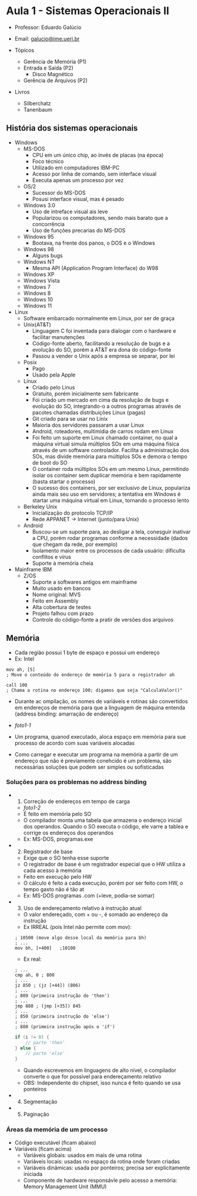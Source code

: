 # Aula 1 - Sistemas Operacionais II
- Professor: Eduardo Galúcio
- Email: galucio@ime.uerj.br
- Tópicos
    - Gerência de Memória (P1)
    - Entrada e Saída (P2)
        - Disco Magnético
    - Gerência de Arquivos (P2)

- Livros
    - Silberchatz
    - Tanenbaum

## História dos sistemas operacionais  
- Windows  
    - MS-DOS
        - CPU em um único chip, ao invés de placas (na época)
        - Foco técnico
        - Utilizado em computadores IBM-PC
        - Acesso por linha de comando, sem interface visual
        - Executa apenas um processo por vez
    - OS/2
        - Sucessor do MS-DOS
        - Posusi interface visual, mas é pesado
    - Windows 3.0
        - Uso de intreface visual ais leve
        - Popularizou os computadores, sendo mais barato que a concorrência
        - Uso de funções precarias do MS-DOS
    - Windows 95
        - Bootava, na frente dos panos, o DOS e o Windows
    - Windows 98
        - Alguns bugs
    - Windows NT
        - Mesma API (Application Program Interface) do W98
    - Windows XP
    - Windows Vista
    - Windows 7
    - Windows 8
    - Windows 10
    - Windows 11
- Linux
    - Software embarcado normalmente em Linux, por ser de graça
    - Unix(AT&T)
        - Linguagem C foi inventada para dialogar com o hardware e facilitar manutenções
        - Código-fonte aberto, facilitando a resolução de bugs e a evolução do SO, porém a AT&T era dona do código-fonte
        - Passou a vender o Unix após a empresa se separar, por lei
    - Posix
        - Pago
        - Usado pela Apple
    - Linux
        - Criado pelo Linus
        - Gratuito, porém inicialmente sem fabricante
        - Foi criado um mercado em cima da resolução de bugs e evolução do SO, integrando-o a outros programas através de pacotes chamadas distribuições Linux (pagas)
        - Git criado para se usar no Linix
        - Maioria dos servidores passaram a usar Linux
        - Android, roteadores, multimidia de carros rodam em Linux
        - Foi feito um suporte em Linux chamado container, no qual a máquina virtual simula múltiplos SOs em uma máquina física através de um software controlador. Facilita a administração dos SOs, mas divide memória para múltiplos SOs e demora o tempo de boot do SO
        - O container roda múltiplos SOs em um mesmo Linux, permitindo isolar os container sem duplicar memória e bem rapidamente (basta startar o processo)
        - O sucesso dos containers, por ser exclusivo de Linux, populariza ainda mais seu uso em servidores; a tentativa em Windows é startar uma máquina virtual em Linux, tornando o processo lento
    - Berkeley Unix
        - Inicialização do protocolo TCP/IP
        - Rede APPANET -> Internet (junto/para Unix)
    - Android
        - Buscou-se um suporte para, ao desligar a tela, conesguir inativar a CPU, porém rodar programas conforme a necessidade (dados que chegam da rede, por exemplo)
        - Isolamento maior entre os processos de cada usuário: dificulta conflitos e vírus
        - Suporte à memória cheia
- Mainframe IBM
    - Z/OS
        - Suporte a softwares antigos em mainframe
        - Muito usado em bancos
        - Nome original: MVS
        - Feito em Assembly
        - Alta cobertura de testes
        - Projeto falhou com prazo
        - Controle do código-fonte a pratir de versões dos arquivos
## Memória
- Cada região possui 1 byte de espaço e possui um endereço
- Ex: Intel

```
mov ah, [5] 
; Move o conteúdo do endereço de memória 5 para o registrador ah

call 100
; Chama a rotina no endereço 100; digamos que seja "CalculaValor()"
```

- Durante ac ompilação, os nomes de variáveis e rotinas são convertidos em endereços de memória para que a linguagem de máquina entenda (address binding: amarração de endereço)

- *foto1-1*

- Um programa, quanod executado, aloca espaço em memória para sue processo de acordo com suas variáveis alocadas
- Como carregar e executar um programa na memória a partir de um endereço que não é previamente conehcido é um problema, são necessárias soluções que podem ser simples ou sofisticadas

### Soluções para os problemas no address binding
- 1) Correção de endereços em tempo de carga
    - *foto1-2*
    - É feito em memória pelo SO
    - O compilador monta uma tabela que armazena o endereço inicial dos operandos. Quando o SO executa o código, ele varre a tablea e corrige os endereços dos operandos
    - Ex: MS-DOS, programas.exe
- 2) Registrador de base
    - Exige que o SO tenha esse suporte
    - O registrador de base é um registrador especial que o HW utiliza a cada acesso à memória
    - Feito em execução pelo HW
    - O cálculo é feito a cada execução, porém por ser feito com HW, o tempo gasto não é tão at
    - Ex: MS-DOS programas .com (+leve, podia-se somar)
- 3) Uso de endereçamento relativo à instrução atual
    - O valor endereçado, com + ou -, é somado ao endereço da instrução
    - Ex IRREAL (pois Intel não permite com mov):
    ```
    ; 10500 (move algo desse local da memória para bh)
    ; ...
    mov bh, [+400]   ;10100
    ```

    - Ex real:
    ```
    ; ...
    cmp ah, 0 ; 800
    ; ...
    jz 850 ; (jz [+44]) (806)
    ; ...
    ; 809 (primeira instrução do 'then')
    ; ...
    jmp 880 ; (jmp [+35]) 845
    ; ...
    ; 850 (primeira instrução do 'else')
    ; ...
    ; 880 (primeira instrução após o 'if')
    ```

    ```c
    if (i != 0) {
        // parte 'then'
    } else {
        // parte 'else'
    }
    ```

    - Quando escrevemos em linguagens de alto nível, o compilador converte o que for possível para endereçamento relativo
    - OBS: Independente do chipset, isso nunca é feito quando se usa ponteiros

- 4) Segmentação
- 5) Paginação

### Áreas da memória de um processo
- Código executável (ficam abaixo)
- Variáveis (ficam acima)
    - Variáveis globais: usados em mais de uma rotina
    - Variáveis locais: usadas no espaço da rotina onde foram criadas
    - Variáveis dinâmicas: usada por ponteiros; precisa ser explicitamente iniciada
    - Componente de hardware responsávle pelo acesso a memória: Memory Management Unit (MMU)
